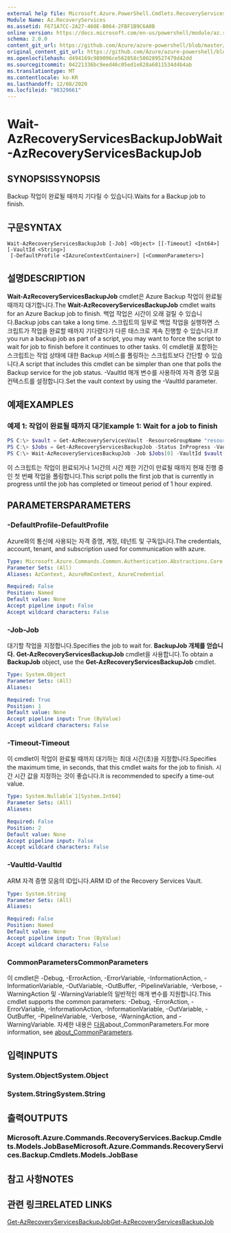 ```yaml
---
external help file: Microsoft.Azure.PowerShell.Cmdlets.RecoveryServices.Backup.dll-Help.xml
Module Name: Az.RecoveryServices
ms.assetid: F671A7CC-2A27-460E-B064-2FBF1B9C6A0B
online version: https://docs.microsoft.com/en-us/powershell/module/az.recoveryservices/wait-azrecoveryservicesbackupjob
schema: 2.0.0
content_git_url: https://github.com/Azure/azure-powershell/blob/master/src/RecoveryServices/RecoveryServices/help/Wait-AzRecoveryServicesBackupJob.md
original_content_git_url: https://github.com/Azure/azure-powershell/blob/master/src/RecoveryServices/RecoveryServices/help/Wait-AzRecoveryServicesBackupJob.md
ms.openlocfilehash: d494169c989096ce562858c500289527479d42dd
ms.sourcegitcommit: 04221336bc9eed46c05ed1e828a6811534d4b4ab
ms.translationtype: MT
ms.contentlocale: ko-KR
ms.lasthandoff: 12/08/2020
ms.locfileid: "98329661"
---
```

# <span data-ttu-id="08d3a-101">Wait-AzRecoveryServicesBackupJob</span><span class="sxs-lookup"><span data-stu-id="08d3a-101">Wait-AzRecoveryServicesBackupJob</span></span>

## <span data-ttu-id="08d3a-102">SYNOPSIS</span><span class="sxs-lookup"><span data-stu-id="08d3a-102">SYNOPSIS</span></span>

<span data-ttu-id="08d3a-103">Backup 작업이 완료될 때까지 기다릴 수 있습니다.</span><span class="sxs-lookup"><span data-stu-id="08d3a-103">Waits for a Backup job to finish.</span></span>

## <span data-ttu-id="08d3a-104">구문</span><span class="sxs-lookup"><span data-stu-id="08d3a-104">SYNTAX</span></span>

```
Wait-AzRecoveryServicesBackupJob [-Job] <Object> [[-Timeout] <Int64>] [-VaultId <String>]
 [-DefaultProfile <IAzureContextContainer>] [<CommonParameters>]
```

## <span data-ttu-id="08d3a-105">설명</span><span class="sxs-lookup"><span data-stu-id="08d3a-105">DESCRIPTION</span></span>

<span data-ttu-id="08d3a-106">**Wait-AzRecoveryServicesBackupJob** cmdlet은 Azure Backup 작업이 완료될 때까지 대기합니다.</span><span class="sxs-lookup"><span data-stu-id="08d3a-106">The **Wait-AzRecoveryServicesBackupJob** cmdlet waits for an Azure Backup job to finish.</span></span>
<span data-ttu-id="08d3a-107">백업 작업은 시간이 오래 걸릴 수 있습니다.</span><span class="sxs-lookup"><span data-stu-id="08d3a-107">Backup jobs can take a long time.</span></span>
<span data-ttu-id="08d3a-108">스크립트의 일부로 백업 작업을 실행하면 스크립트가 작업을 완료할 때까지 기다렸다가 다른 태스크로 계속 진행할 수 있습니다.</span><span class="sxs-lookup"><span data-stu-id="08d3a-108">If you run a backup job as part of a script, you may want to force the script to wait for job to finish before it continues to other tasks.</span></span>
<span data-ttu-id="08d3a-109">이 cmdlet을 포함하는 스크립트는 작업 상태에 대한 Backup 서비스를 폴링하는 스크립트보다 간단할 수 있습니다.</span><span class="sxs-lookup"><span data-stu-id="08d3a-109">A script that includes this cmdlet can be simpler than one that polls the Backup service for the job status.</span></span>
<span data-ttu-id="08d3a-110">-VaultId 매개 변수를 사용하여 자격 증명 모음 컨텍스트를 설정합니다.</span><span class="sxs-lookup"><span data-stu-id="08d3a-110">Set the vault context by using the -VaultId parameter.</span></span>

## <span data-ttu-id="08d3a-111">예제</span><span class="sxs-lookup"><span data-stu-id="08d3a-111">EXAMPLES</span></span>

### <span data-ttu-id="08d3a-112">예제 1: 작업이 완료될 때까지 대기</span><span class="sxs-lookup"><span data-stu-id="08d3a-112">Example 1: Wait for a job to finish</span></span>

```powershell
PS C:\> $vault = Get-AzRecoveryServicesVault -ResourceGroupName "resourceGroup" -Name "vaultName"
PS C:\> $Jobs = Get-AzRecoveryServicesBackupJob -Status InProgress -VaultId $vault.ID
PS C:\> Wait-AzRecoveryServicesBackupJob -Job $Jobs[0] -VaultId $vault.ID -Timeout 3600
```

<span data-ttu-id="08d3a-113">이 스크립트는 작업이 완료되거나 1시간의 시간 제한 기간이 만료될 때까지 현재 진행 중인 첫 번째 작업을 폴링합니다.</span><span class="sxs-lookup"><span data-stu-id="08d3a-113">This script polls the first job that is currently in progress until the job has completed or timeout period of 1 hour expired.</span></span>

## <span data-ttu-id="08d3a-114">PARAMETERS</span><span class="sxs-lookup"><span data-stu-id="08d3a-114">PARAMETERS</span></span>

### <span data-ttu-id="08d3a-115">-DefaultProfile</span><span class="sxs-lookup"><span data-stu-id="08d3a-115">-DefaultProfile</span></span>

<span data-ttu-id="08d3a-116">Azure와의 통신에 사용되는 자격 증명, 계정, 테넌트 및 구독입니다.</span><span class="sxs-lookup"><span data-stu-id="08d3a-116">The credentials, account, tenant, and subscription used for communication with azure.</span></span>

```yaml
Type: Microsoft.Azure.Commands.Common.Authentication.Abstractions.Core.IAzureContextContainer
Parameter Sets: (All)
Aliases: AzContext, AzureRmContext, AzureCredential

Required: False
Position: Named
Default value: None
Accept pipeline input: False
Accept wildcard characters: False
```

### <span data-ttu-id="08d3a-117">-Job</span><span class="sxs-lookup"><span data-stu-id="08d3a-117">-Job</span></span>

<span data-ttu-id="08d3a-118">대기할 작업을 지정합니다.</span><span class="sxs-lookup"><span data-stu-id="08d3a-118">Specifies the job to wait for.</span></span>
<span data-ttu-id="08d3a-119">**BackupJob 개체를 얻습니다.** **Get-AzRecoveryServicesBackupJob** cmdlet을 사용합니다.</span><span class="sxs-lookup"><span data-stu-id="08d3a-119">To obtain a **BackupJob** object, use the **Get-AzRecoveryServicesBackupJob** cmdlet.</span></span>

```yaml
Type: System.Object
Parameter Sets: (All)
Aliases:

Required: True
Position: 1
Default value: None
Accept pipeline input: True (ByValue)
Accept wildcard characters: False
```

### <span data-ttu-id="08d3a-120">-Timeout</span><span class="sxs-lookup"><span data-stu-id="08d3a-120">-Timeout</span></span>

<span data-ttu-id="08d3a-121">이 cmdlet이 작업이 완료될 때까지 대기하는 최대 시간(초)을 지정합니다.</span><span class="sxs-lookup"><span data-stu-id="08d3a-121">Specifies the maximum time, in seconds, that this cmdlet waits for the job to finish.</span></span>
<span data-ttu-id="08d3a-122">시간 시간 값을 지정하는 것이 좋습니다.</span><span class="sxs-lookup"><span data-stu-id="08d3a-122">It is recommended to specify a time-out value.</span></span>

```yaml
Type: System.Nullable`1[System.Int64]
Parameter Sets: (All)
Aliases:

Required: False
Position: 2
Default value: None
Accept pipeline input: False
Accept wildcard characters: False
```

### <span data-ttu-id="08d3a-123">-VaultId</span><span class="sxs-lookup"><span data-stu-id="08d3a-123">-VaultId</span></span>

<span data-ttu-id="08d3a-124">ARM 자격 증명 모음의 ID입니다.</span><span class="sxs-lookup"><span data-stu-id="08d3a-124">ARM ID of the Recovery Services Vault.</span></span>

```yaml
Type: System.String
Parameter Sets: (All)
Aliases:

Required: False
Position: Named
Default value: None
Accept pipeline input: True (ByValue)
Accept wildcard characters: False
```

### <span data-ttu-id="08d3a-125">CommonParameters</span><span class="sxs-lookup"><span data-stu-id="08d3a-125">CommonParameters</span></span>
<span data-ttu-id="08d3a-126">이 cmdlet은 -Debug, -ErrorAction, -ErrorVariable, -InformationAction, -InformationVariable, -OutVariable, -OutBuffer, -PipelineVariable, -Verbose, -WarningAction 및 -WarningVariable의 일반적인 매개 변수를 지원합니다.</span><span class="sxs-lookup"><span data-stu-id="08d3a-126">This cmdlet supports the common parameters: -Debug, -ErrorAction, -ErrorVariable, -InformationAction, -InformationVariable, -OutVariable, -OutBuffer, -PipelineVariable, -Verbose, -WarningAction, and -WarningVariable.</span></span> <span data-ttu-id="08d3a-127">자세한 내용은 [다음](http://go.microsoft.com/fwlink/?LinkID=113216)about_CommonParameters.</span><span class="sxs-lookup"><span data-stu-id="08d3a-127">For more information, see [about_CommonParameters](http://go.microsoft.com/fwlink/?LinkID=113216).</span></span>

## <span data-ttu-id="08d3a-128">입력</span><span class="sxs-lookup"><span data-stu-id="08d3a-128">INPUTS</span></span>

### <span data-ttu-id="08d3a-129">System.Object</span><span class="sxs-lookup"><span data-stu-id="08d3a-129">System.Object</span></span>

### <span data-ttu-id="08d3a-130">System.String</span><span class="sxs-lookup"><span data-stu-id="08d3a-130">System.String</span></span>

## <span data-ttu-id="08d3a-131">출력</span><span class="sxs-lookup"><span data-stu-id="08d3a-131">OUTPUTS</span></span>

### <span data-ttu-id="08d3a-132">Microsoft.Azure.Commands.RecoveryServices.Backup.Cmdlets.Models.JobBase</span><span class="sxs-lookup"><span data-stu-id="08d3a-132">Microsoft.Azure.Commands.RecoveryServices.Backup.Cmdlets.Models.JobBase</span></span>

## <span data-ttu-id="08d3a-133">참고 사항</span><span class="sxs-lookup"><span data-stu-id="08d3a-133">NOTES</span></span>

## <span data-ttu-id="08d3a-134">관련 링크</span><span class="sxs-lookup"><span data-stu-id="08d3a-134">RELATED LINKS</span></span>

[<span data-ttu-id="08d3a-135">Get-AzRecoveryServicesBackupJob</span><span class="sxs-lookup"><span data-stu-id="08d3a-135">Get-AzRecoveryServicesBackupJob</span></span>](./Get-AzRecoveryServicesBackupJob.md)
